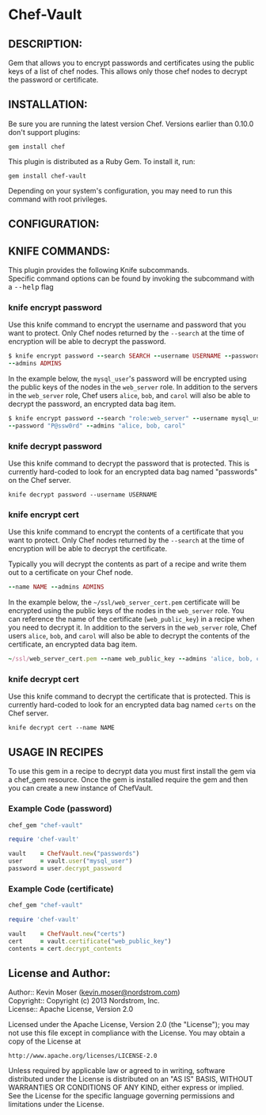 # Chef-Vault

## DESCRIPTION:

Gem that allows you to encrypt passwords and certificates using the public keys of
a list of chef nodes. This allows only those chef nodes to decrypt the 
password or certificate.

## INSTALLATION:

Be sure you are running the latest version Chef. Versions earlier than 0.10.0
don't support plugins:

    gem install chef

This plugin is distributed as a Ruby Gem. To install it, run:

    gem install chef-vault

Depending on your system's configuration, you may need to run this command with 
root privileges.

## CONFIGURATION:

## KNIFE COMMANDS:

This plugin provides the following Knife subcommands.  
Specific command options can be found by invoking the subcommand with a 
<tt>--help</tt> flag

### knife encrypt password

Use this knife command to encrypt the username and password that you want to
protect. Only Chef nodes returned by the `--search` at the time of encryption
will be able to decrypt the password.

```ruby
$ knife encrypt password --search SEARCH --username USERNAME --password PASSWORD
--admins ADMINS
```

In the example below, the `mysql_user`'s password will be encrypted using the
public keys of the nodes in the `web_server` role. In addition to the servers in
the `web_server` role, Chef users `alice`, `bob`, and `carol` will also be able
to decrypt the password, an encrypted data bag item.

```ruby
$ knife encrypt password --search "role:web_server" --username mysql_user
--password "P@ssw0rd" --admins "alice, bob, carol"
```

### knife decrypt password

Use this knife command to decrypt the password that is protected. This is
currently hard-coded to look for an encrypted data bag named "passwords" on the
Chef server.

    knife decrypt password --username USERNAME

### knife encrypt cert

Use this knife command to encrypt the contents of a certificate that you want to
protect. Only Chef nodes returned by the `--search` at the time of encryption
will be able to decrypt the certificate.

Typically you will decrypt the contents as part of a recipe and write them out
to a certificate on your Chef node.

 ```ruby $  knife encrypt cert --search SEARCH --cert CERT --password PASSWORD
--name NAME --admins ADMINS
```
 
In the example below, the `~/ssl/web_server_cert.pem` certificate will be
encrypted using the public keys of the nodes in the `web_server` role. You can
reference the name of the certificate (`web_public_key`) in a recipe when you
need to decrypt it. In addition to the servers in the `web_server` role, Chef
users `alice`, `bob`, and `carol` will also be able to decrypt the contents of
the certificate, an encrypted data bag item.

 ```ruby $ knife encrypt cert --search "role:web_server" --cert
~/ssl/web_server_cert.pem --name web_public_key --admins 'alice, bob, carol'
```

### knife decrypt cert

Use this knife command to decrypt the certificate that is protected. This is
currently hard-coded to look for an encrypted data bag named `certs` on the Chef
server.

    knife decrypt cert --name NAME

## USAGE IN RECIPES

To use this gem in a recipe to decrypt data you must first install the gem
via a chef_gem resource.  Once the gem is installed require the gem and then
you can create a new instance of ChefVault.

### Example Code (password)

```ruby
chef_gem "chef-vault"

require 'chef-vault'

vault    = ChefVault.new("passwords")
user     = vault.user("mysql_user")
password = user.decrypt_password
```

### Example Code (certificate)

```ruby
chef_gem "chef-vault"

require 'chef-vault'

vault    = ChefVault.new("certs")
cert     = vault.certificate("web_public_key")
contents = cert.decrypt_contents
```

## License and Author:

Author:: Kevin Moser (<kevin.moser@nordstrom.com>)  
Copyright:: Copyright (c) 2013 Nordstrom, Inc.  
License:: Apache License, Version 2.0  

Licensed under the Apache License, Version 2.0 (the "License");
you may not use this file except in compliance with the License.
You may obtain a copy of the License at

    http://www.apache.org/licenses/LICENSE-2.0

Unless required by applicable law or agreed to in writing, software
distributed under the License is distributed on an "AS IS" BASIS,
WITHOUT WARRANTIES OR CONDITIONS OF ANY KIND, either express or implied.
See the License for the specific language governing permissions and
limitations under the License.
